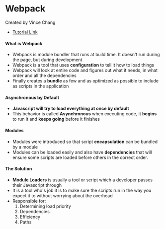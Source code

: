 # Webpack

Created by Vince Chang </br>

- [Tutorial Link](https://medium.com/the-self-taught-programmer/what-is-webpack-and-why-should-i-care-part-1-introduction-ca4da7d0d8dc)

#### What is Webpack

- Webpack is module bundler that runs at build time. It doesn't run during the page, but during development
- Webpack is a tool that uses **configuration** to tell it how to load things
- Webpack will look at entire code and figures out what it needs, in what order and all the dependencies
- Finally creates a **bundle** as few and as optimized as possible to include as scripts in the application

#### Asynchronous by Default

- **Javascript will try to load everything at once by default**
- This behavior is called **Asynchronous** when executing code, it **begins** to run it and **keeps going** before it finishes

#### Modules

- Modules were introduced so that script **encapsulation** can be bundled by a module
- Modules can be loaded easily and also have **dependencies** that will ensure some scripts are loaded before others in the correct order.

#### The Solution

- **Module Loaders** is usually a tool or script which a developer passes their Javascript through
- It is a tool who's job it is to make sure the scripts run in the way you expect it to without worrying about the overhead
- Responsible for:
  1. Determining load priority
  2. Dependencies
  3. Efficiency
  4. Paths

